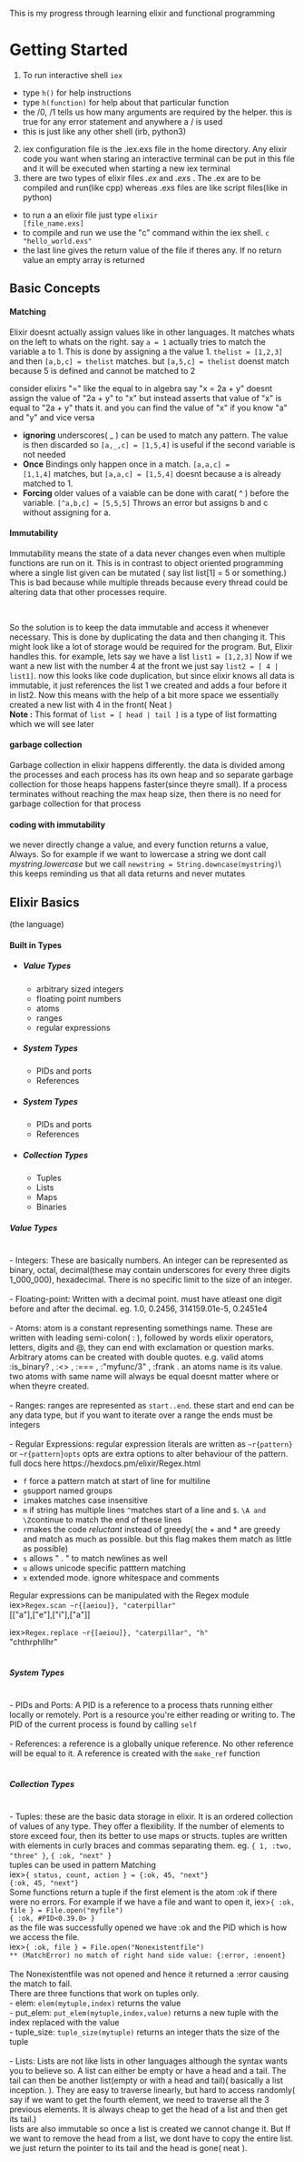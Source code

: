 This is my progress through learning elixir and functional programming



<h1>Getting Started</h1>

1. To run interactive shell <code>iex</code>
 - type <code>h()</code> for help instructions
 - type <code>h(function)</code> for help about that particular function
 - the /0, /1 tells us how many arguments are required by the helper. this is true for any error statement and anywhere a / is used
 - this is just like any other shell (irb, python3)
2. iex configuration file is the .iex.exs file in the home directory. Any elixir code you want when staring an interactive terminal can be put in this file and it will be executed when starting a new iex terminal
3. there are two types of elixir files _.ex_ and _.exs_ . The .ex are to be compiled and run(like cpp) whereas .exs files are like script files(like in python)
 - to run a an elixir file just type <code>elixir [file_name.exs]</code>
 - to compile and run we use the "c" command within the iex shell. <code>c "hello_world.exs"</code>
 - the last line gives the return value of the file if theres any. If no return value an empty array is returned


<h2>Basic Concepts</h2>

<h4>Matching</h4>
<p>Elixir doesnt actually assign values like in other languages. It matches whats on the left to whats on the right. say <code>a = 1</code> actually tries to match the variable a to 1. This is done by assigning a the value 1.
<code>thelist = [1,2,3]</code> and then <code>[a,b,c] = thelist</code> matches. but <code>[a,5,c] = thelist</code> doenst match because 5 is defined and cannot be matched to 2</p>


<p>consider elixirs "=" like the equal to in algebra say "x = 2a + y" doesnt assign the value of "2a + y" to "x" but instead asserts that value of "x" is equal to "2a + y" thats it. and you can find the value of "x" if you know "a" and "y" and vice versa</p>

- <b>ignoring</b>  underscores( _ ) can be used to match any pattern. The value is then discarded so <code>[a,_,c] = [1,5,4]</code> is useful if the second variable is not needed
- <b>Once</b> Bindings only happen once in a match. <code>[a,a,c] = [1,1,4]</code> matches, but <code>[a,a,c] = [1,5,4]</code> doesnt because a is already matched to 1.
- <b>Forcing</b>  older values of a vaiable can be done with  carat( ^ ) before the variable. <code>[^a,b,c] = [5,5,5]</code> Throws an error but assigns b and c without assigning for a.

<h4>Immutability</h4>
<p>Immutability means the state of a data never changes even when multiple functions are run on it. This is in contrast to object oriented programming where a single list given can be mutated ( say list list[1] = 5 or something.) This is bad because while multiple threads because every thread could be altering data that other processes require.</p>
<br>
<p>So the solution is to keep the data immutable and access it whenever necessary. This is done by duplicating the data and then changing it. This might look like a lot of storage would be required for the program. But, Elixir handles this. for example, lets say we have a list <code>list1 = [1,2,3]</code> Now if we want a new list with the number 4 at the front we just say <code>list2 = [ 4 | list1]</code>. now this looks like code duplication, but since elixir knows all data is immutable, it just references the list 1 we created and adds a four before it in list2. Now this means with the help of a bit more space we essentially created a new list with 4 in the front( Neat )   <br><b>Note :</b> This format of <code>list = [ head | tail ]</code> is a type of list formatting which we will see later</p>

<h4>garbage collection</h4>
<p> Garbage collection in elixir happens differently. the data is divided among the processes and each process has its own heap and so separate garbage collection for those heaps happens faster(since theyre small). If a process terminates without reaching the max heap size, then there is no need for garbage collection for that process</p>


<h4>coding with immutability</h4>
<p>we never directly change a value, and every function returns a value, Always. So for example if we want to lowercase a string we dont call <i>mystring.lowercase</i> but we call <code>newstring = String.downcase(mystring)</code>\ this keeps reminding us that all data returns and never mutates</p>


<h2>Elixir Basics</h2><p>(the language)</p>
<h4>Built in Types</h4>
  <ul>
    <li><h5>Value Types</h5></li>
      <ul>
        <li>arbitrary sized integers</li>
        <li>floating point numbers</li>
        <li>atoms</li>
        <li>ranges</li>
        <li>regular expressions</li>
      </ul>
    <li><h5>System Types</h5></li>
      <ul>
        <li>PIDs and ports</li>
        <li>References</li>
      </ul>
    <li><h5>System Types</h5></li>
      <ul>
        <li>PIDs and ports</li>
        <li>References</li>
      </ul>
    <li><h5>Collection Types</h5></li>
      <ul>
        <li>Tuples</li>
        <li>Lists</li>
        <li>Maps</li>
        <li>Binaries</li>
      </ul>
  </ul>

<h5>Value Types</h5>
<br>
 - Integers: These are basically numbers. An integer can be represented as binary, octal, decimal(these may contain underscores for every three digits 1_000_000), hexadecimal. There is no specific limit to the size of an integer.<br><br>
 - Floating-point: Written with a decimal point. must have atleast one digit before and after the decimal. eg. 1.0, 0.2456, 314159.01e-5, 0.2451e4<br><br>
 - Atoms: atom is a constant representing somethings name. These are written with leading semi-colon( : ), followed by words elixir operators, letters, digits and @, they can end with exclamation or question marks. Arbitrary atoms can be created with double quotes. e.g. valid atoms  :is_binary? , :<> , :=== , :"myfunc/3" , :frank . an atoms name is its value. two atoms with same name will always be equal doesnt matter where or when theyre created.<br><br>
 - Ranges: ranges are represented as <code>start..end</code>. these start and end can be any data type, but if you want to iterate over a range the ends must be integers<br><br>
 - Regular Expressions: regular expression literals are written as <code>~r{pattern}</code> or <code>~r{pattern}opts</code> opts are extra options to alter behaviour of the pattern. full docs here <a>https://hexdocs.pm/elixir/Regex.html</a>
 <ul>
  <li><code>f</code> force a pattern match at start of line for multiline</li>
  <li><code>g</code>support named groups</li>
  <li><code>i</code>makes matches case insensitive</li>
  <li><code>m</code> if string has multiple lines <code>^</code>matches start of a line and <code>$</code>. <code>\A and \Z</code>continue to match the end of these lines</li>
  <li><code>r</code>makes the code <i>reluctant</i> instead of greedy( the + and * are greedy and match as much as possible. but this flag makes them match as little as possible) </li>
  <li><code>s</code> allows " . " to match newlines as well</li>
  <li><code>u</code> allows unicode specific patttern matching</li>
  <li><code>x</code> extended mode. ignore whitespace and comments</li>
 </ul>

 Regular expressions can be manipulated with the Regex module<br>
 iex><code>Regex.scan ~r{[aeiou]}, "caterpillar"</code><br>
 [["a"],["e"],["i"],["a"]]<br>

 iex><code>Regex.replace ~r{[aeiou]}, "caterpillar", "h"</code><br>
 "chthrphllhr"
<br>
<br>
<h5>System Types</h5>
<br>
- PIDs and Ports: A PID is a reference to a process thats running either locally or remotely. Port is  a resource you're either reading or writing to. The PID of the current process is found by calling <code>self</code><br><br>
- References: a reference is a globally unique reference. No other reference will be equal to it. A reference is created with the <code>make_ref</code> function
<br>
<br>
<h5>Collection Types</h5>
<br>
- Tuples: these are the basic data storage in elixir. It is an ordered collection of values of any type. They offer a flexibility. If the number of elements to store exceed four, then its better to use maps or structs. tuples are written with elements in curly braces and commas separating them. eg.   <code>{ 1, :two, "three" }</code>, <code>{ :ok, "next" }</code><br>
tuples can be used in pattern Matching<br>
iex><code>{ status, count, action } = {:ok, 45, "next"}</code><br>
<code>{:ok, 45, "next"}</code><br>
Some functions return a tuple if the first element is the atom :ok if there were no errors. For example if we have a file and want to open it,
iex><code>{ :ok, file } = File.open("myfile")</code><br>
<code>{ :ok, #PID<0.39.0> }</code><br>
as the file was successfully opened we have :ok and the PID which is how we access the file.<br>
iex><code>{ :ok, file } = File.open("Nonexistentfile")</code><br>
<code>** (MatchError) no match of right hand side value: {:error, :enoent}
</code><br>
The Nonexistentfile was not opened and hence it returned a :error causing the match to fail.<br>
There are three functions that work on tuples only.<br>
- elem: <code>elem(mytuple,index)</code> returns the value<br>
- put_elem: <code>put_elem(mytuple,index,value)</code> returns a new tuple with the index replaced with the value<br>
- tuple_size: <code>tuple_size(mytuple)</code> returns an integer thats the size of the tuple


<br>
<br>
- Lists: Lists are not like lists in other languages although the syntax wants you to believe so. A list can either be empty or have a head and a tail. The tail can then be another list(empty or with a head and tail)( basically a list inception. ). They are easy to traverse linearly, but hard to access randomly( say if we want to get the fourth element, we need to traverse all the 3 previous elements. It is always cheap to get the head of a list and then get its tail.)<br>
lists are also immutable so once a list is created we cannot change it. But If we want to remove the head from a list, we dont have to copy the entire list. we just return the pointer to its tail and the head is gone( neat ).


<!--  -->
